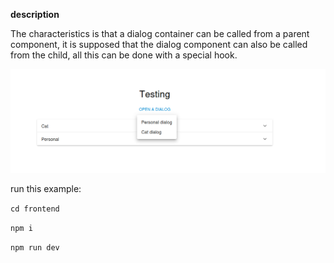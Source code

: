 **description**

The characteristics is that a dialog container can be called from a parent component, it is supposed that the dialog component can also be called from the child, all this can be done with a special hook. 

![demo](https://raw.githubusercontent.com/libialany/ReactMUI/test/imgs/testingHook.png)

run this example:

`cd frontend`

`npm i`

`npm run dev`
